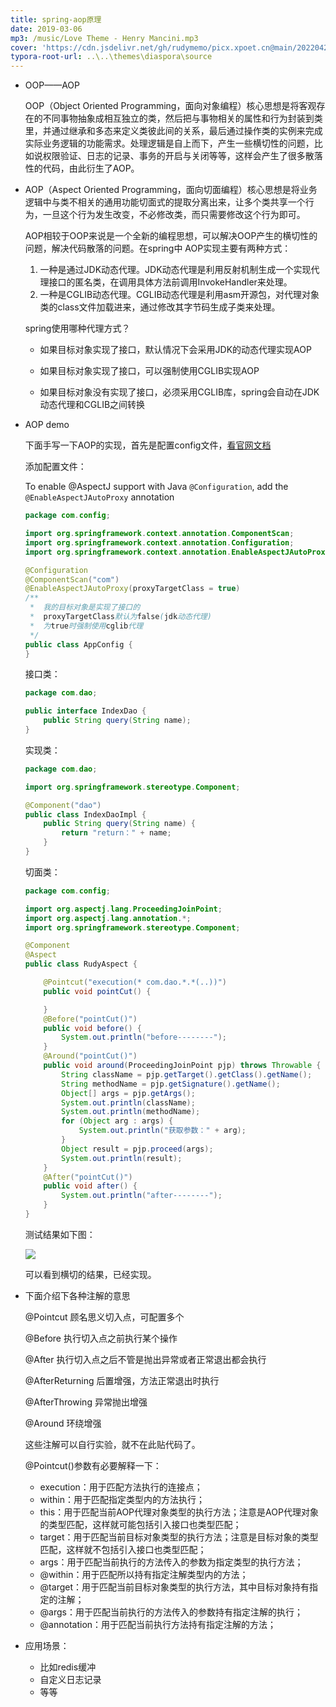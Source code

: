 ```yaml
---
title: spring-aop原理
date: 2019-03-06
mp3: /music/Love Theme - Henry Mancini.mp3
cover: 'https://cdn.jsdelivr.net/gh/rudymemo/picx.xpoet.cn@main/20220424/YeMo1qPZhxwL9nf.2bgxv6y6hn40.jpg'
typora-root-url: ..\..\themes\diaspora\source
---
```


- OOP——AOP 

  OOP（Object Oriented Programming，面向对象编程）核心思想是将客观存在的不同事物抽象成相互独立的类，然后把与事物相关的属性和行为封装到类里，并通过继承和多态来定义类彼此间的关系，最后通过操作类的实例来完成实际业务逻辑的功能需求。处理逻辑是自上而下，产生一些横切性的问题，比如说权限验证、日志的记录、事务的开启与关闭等等，这样会产生了很多散落性的代码，由此衍生了AOP。

- AOP（Aspect Oriented Programming，面向切面编程）核心思想是将业务逻辑中与类不相关的通用功能切面式的提取分离出来，让多个类共享一个行为，一旦这个行为发生改变，不必修改类，而只需要修改这个行为即可。

  AOP相较于OOP来说是一个全新的编程思想，可以解决OOP产生的横切性的问题，解决代码散落的问题。在spring中	AOP实现主要有两种方式：

  1. 一种是通过JDK动态代理。JDK动态代理是利用反射机制生成一个实现代理接口的匿名类，在调用具体方法前调用InvokeHandler来处理。
  2. 一种是CGLIB动态代理。CGLIB动态代理是利用asm开源包，对代理对象类的class文件加载进来，通过修改其字节码生成子类来处理。

  spring使用哪种代理方式？

  - 如果目标对象实现了接口，默认情况下会采用JDK的动态代理实现AOP 
  - 如果目标对象实现了接口，可以强制使用CGLIB实现AOP 

  - 如果目标对象没有实现了接口，必须采用CGLIB库，spring会自动在JDK动态代理和CGLIB之间转换

- AOP demo

  下面手写一下AOP的实现，首先是配置config文件，[看官网文档](https://docs.spring.io/spring-framework/docs/current/spring-framework-reference/core.html#aop)

  添加配置文件：

  To enable @AspectJ support with Java `@Configuration`, add the `@EnableAspectJAutoProxy` annotation

  ```java
  package com.config;
  
  import org.springframework.context.annotation.ComponentScan;
  import org.springframework.context.annotation.Configuration;
  import org.springframework.context.annotation.EnableAspectJAutoProxy;
  
  @Configuration
  @ComponentScan("com")
  @EnableAspectJAutoProxy(proxyTargetClass = true)
  /**
   *  我的目标对象是实现了接口的
   *  proxyTargetClass默认为false(jdk动态代理)
   *  为true时强制使用cglib代理
   */
  public class AppConfig {
  }
  ```

  接口类：

  ```java
  package com.dao;
  
  public interface IndexDao {
      public String query(String name);
  }
  ```

  实现类：

  ```java
  package com.dao;
  
  import org.springframework.stereotype.Component;
  
  @Component("dao")
  public class IndexDaoImpl {
      public String query(String name) {
          return "return：" + name;
      }
  }
  ```

  切面类：

  ```java
  package com.config;
  
  import org.aspectj.lang.ProceedingJoinPoint;
  import org.aspectj.lang.annotation.*;
  import org.springframework.stereotype.Component;
  
  @Component
  @Aspect
  public class RudyAspect {
  
      @Pointcut("execution(* com.dao.*.*(..))")
      public void pointCut() {
  
      }
      @Before("pointCut()")
      public void before() {
          System.out.println("before--------");
      }
      @Around("pointCut()")
      public void around(ProceedingJoinPoint pjp) throws Throwable {
          String className = pjp.getTarget().getClass().getName();
          String methodName = pjp.getSignature().getName();
          Object[] args = pjp.getArgs();
          System.out.println(className);
          System.out.println(methodName);
          for (Object arg : args) {
              System.out.println("获取参数：" + arg);
          }
          Object result = pjp.proceed(args);
          System.out.println(result);
      }
      @After("pointCut()")
      public void after() {
          System.out.println("after--------");
      }
  }
  ```

  测试结果如下图：

  ![](/img/aop/微信截图_20190307143441.png)

  可以看到横切的结果，已经实现。

- 下面介绍下各种注解的意思

  @Pointcut		顾名思义切入点，可配置多个  

  @Before			执行切入点之前执行某个操作  

  @After			执行切入点之后不管是抛出异常或者正常退出都会执行  

  @AfterReturning	后置增强，方法正常退出时执行  

  @AfterThrowing	异常抛出增强  

  @Around  环绕增强

  这些注解可以自行实验，就不在此贴代码了。

  @Pointcut()参数有必要解释一下：

  - execution：用于匹配方法执行的连接点；
  - within：用于匹配指定类型内的方法执行；
  - this：用于匹配当前AOP代理对象类型的执行方法；注意是AOP代理对象的类型匹配，这样就可能包括引入接口也类型匹配；        
  - target：用于匹配当前目标对象类型的执行方法；注意是目标对象的类型匹配，这样就不包括引入接口也类型匹配；
  - args：用于匹配当前执行的方法传入的参数为指定类型的执行方法；
  - @within：用于匹配所以持有指定注解类型内的方法；
  - @target：用于匹配当前目标对象类型的执行方法，其中目标对象持有指定的注解；
  - @args：用于匹配当前执行的方法传入的参数持有指定注解的执行；
  - @annotation：用于匹配当前执行方法持有指定注解的方法；

- 应用场景：

  - 比如redis缓冲
  - 自定义日志记录
  - 等等


